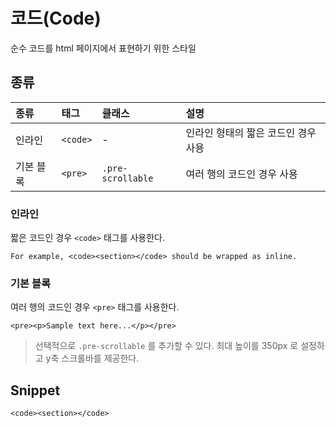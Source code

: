 <!--
{
    "id": 4103,
    "title": "코드(Code)",
    "outline": "순수 코드를 html 페이지에서 표현하기 위한 스타일",
    "tags": ["widget", "base"],
    "order": [4, 1, 3],
    "thumbnail": "4.1.03.code.png"
}
-->

# 코드(Code)
순수 코드를 html 페이지에서 표현하기 위한 스타일

## 종류
종류 | 태그 | 클래스 | 설명
:-- | :-- | :-- | :--
인라인 | `<code>` | - | 인라인 형태의 짧은 코드인 경우 사용
기본 블록 | `<pre>` | `.pre-scrollable` | 여러 행의 코드인 경우 사용

### 인라인
짧은 코드인 경우 `<code>` 태그를 사용한다.

```
For example, <code><section></code> should be wrapped as inline.
```

### 기본 블록
여러 행의 코드인 경우 `<pre>` 태그를 사용한다.

```
<pre><p>Sample text here...</p></pre>
```

> 선택적으로 `.pre-scrollable` 를 추가할 수 있다. 최대 높이를 350px 로 설정하고 y축 스크롤바를 제공한다.

## Snippet
```
<code><section></code>
```